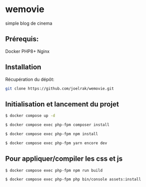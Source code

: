 wemovie
=================================
simple blog de cinema

Prérequis:
------------------
Docker
PHP8+ 
Nginx

Installation
------------------
Récupération du dépôt:

```bash
git clone https://github.com/joelrak/wemovie.git
```

Initialisation et lancement du projet
--------------------------------------
```bash
$ docker compose up -d
```

```bash
$ docker compose exec php-fpm composer install
```

```bash
$ docker compose exec php-fpm npm install
```

```bash
$ docker compose exec php-fpm yarn encore dev
```

Pour appliquer/compiler les css et js
------------------------------------------

```bash
$ docker compose exec php-fpm npm run build
```

```bash
$ docker compose exec php-fpm php bin/console assets:install
```
